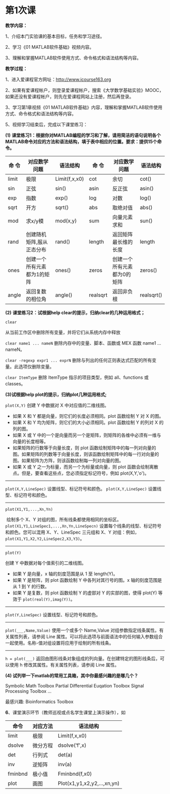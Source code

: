 # 第1次课

**教学内容：**

1、介绍本门实验课的基本目标，任务和学习途径。

2、学习《01 MATLAB软件基础》视频内容。

3、理解和掌握MATLAB软件使用方式、命令格式和语法结构等内容。

**教学过程：**

1、进入爱课程官方网址：http://www.icourse163.org

2、如果有爱课程帐户，则登录爱课程帐户，搜索《大学数学基础实验》MOOC，如果还没有爱课程帐户，则先在爱课程网站上注册，然后再登录。

3、学习第1章视频《01 MATLAB软件基础》内容，理解和掌握MATLAB软件使用方式、命令格式和语法结构等内容。

5、视频学习结束后，完成以下课堂练习：

**(1)** **课堂练习1：根据你对MATLAB编程的学习和了解，请用简洁的语句说明各个MATLAB命令对应的方法和语法结构，填于表中相应的位置。要求：提供15个命令。**

| **命** **令** | **对应数学问题**            | **语法结构**  | **命** **令** | **对应数学问题**            | **语法结构** |
| ------------- | --------------------------- | ------------- | ------------- | --------------------------- | ------------ |
| limit         | 极限                        | Limit(f,x,x0) | cot           | 余切                        | cot()        |
| sin           | 正弦                        | sin()         | asin          | 反正弦                      | asin()       |
| exp           | 指数                        | exp()         | log           | 对数                        | log()        |
| sqrt          | 开方                        | sqrt()        | abs           | 取绝对值                    | abs()        |
| mod           | 求x/y模                     | mod(x,y)      | sum           | 向量元素求和                | sun()        |
| rand          | 创建随机矩阵,服从正态分布   | rand()        | length        | 返回矩阵最长维的长度        | length       |
| ones          | 创建一个所有元素都为1的矩阵 | ones()        | zeros         | 创建一个所有元素都为0的矩阵 | zeros()      |
| angle         | 返回复数的相位角            | angle()       | realsqrt      | 返回非负根                  | realsqrt()   |

**(2)** **课堂练习2：试根据help clear的提示，归纳clear的几种运用格式；**

`clear`

从当前工作区中删除所有变量，并将它们从系统内存中释放 

`clear name1 ... nameN`    删除内存中的变量、脚本、函数或 MEX 函数 name1 ... nameN。 

`clear -regexp expr1 ... exprN`     删除与列出的任何正则表达式匹配的所有变量。此选项仅删除变量。

`clear ItemType`      删除 ItemType 指示的项目类型，例如 all、functions 或 classes。 

**(3)试根据help plot的提示，归纳plot几种运用格式;**

 `plot(X,Y)`    创建 Y 中数据对 X 中对应值的二维线图。

+   如果 X 和 Y 都是向量，则它们的长度必须相同。plot 函数绘制 Y 对 X 的图。
+   如果 X 和 Y 均为矩阵，则它们的大小必须相同。plot 函数绘制 Y 的列对 X 的列的图。
+   如果 X 或 Y 中的一个是向量而另一个是矩阵，则矩阵的各维中必须有一维与向量的长度相等。
+   如果矩阵的行数等于向量长度，则 plot 函数绘制矩阵中的每一列对向量的图。如果矩阵的列数等于向量长度，则该函数绘制矩阵中的每一行对向量的图。如果矩阵为方阵，则该函数绘制每一列对向量的图。
+   如果 X 或 Y 之一为标量，而另一个为标量或向量，则 plot 函数会绘制离散点。但是，要查看这些点，您必须指定标记符号，例如 plot(X,Y,'o')。    

---

`plot(X,Y,LineSpec)`    设置线型、标记符号和颜色。    `plot(X,Y,LineSpec)`    设置线型、标记符号和颜色。    

---

`plot(X1,Y1,...,Xn,Yn)`    

​	绘制多个 X、Y 对组的图，所有线条都使用相同的坐标区。    `plot(X1,Y1,LineSpec1,...,Xn,Yn,LineSpecn)` 设置每个线条的线型、标记符号和颜色。您可以混用 X、Y、LineSpec 三元组和 X、Y 对组：例如，`plot(X1,Y1,X2,Y2,LineSpec2,X3,Y3)`。   

---

`plot(Y)` 

创建 Y 中数据对每个值索引的二维线图。

+   如果 Y 是向量，x 轴的刻度范围是从 1 至 length(Y)。 
+   如果 Y 是矩阵，则 plot 函数绘制 Y 中各列对其行号的图。x 轴的刻度范围是从 1 到 Y 的行数。
+   如果 Y 是复数，则 plot 函数绘制 Y 的虚部对 Y 的实部的图，使得 plot(Y) 等效于 `plot(real(Y),imag(Y))`。

---

`plot(Y,LineSpec)` 设置线型、标记符号和颜色。    

---

`plot(___,Name,Value)` 使用一个或多个 Name,Value 对组参数指定线条属性。有关属性列表，请参阅 Line 属性。可以将此选项与前面语法中的任何输入参数组合一起使用。名称-值对组设置将应用于绘制的所有线条。   

---

 `h = plot(___)` 返回由图形线条对象组成的列向量。在创建特定的图形线条后，可以使用 h 修改其属性。有关属性列表，请参阅 Line 属性。

**(4) 试列举一下matlab的常用工具箱，其中你最感兴趣的是哪几个？**

Symbolic Math Toolbox 
Partial Differential Euqation Toolbox 
Signal Processing Toolbox … 

最感兴趣: Bioinformatics Toolbox 

**6**、课堂演示环节（教师巡视或点名学生课堂上演示操作），如

| 命令    | 对应方法 | 语法结构                  |
| ------- | -------- | ------------------------- |
| limit   | 极限     | Limit(f,x,x0)             |
| dsolve  | 微分方程 | dsolve(‘f’,x)             |
| det     | 行列式   | det(a)                    |
| inv     | 逆矩阵   | inv(a)                    |
| fminbnd | 极小值   | Fminbnd(f,x0)             |
| plot    | 画图     | Plot(x1,y1,x2,y2,…,xn,yn) |

